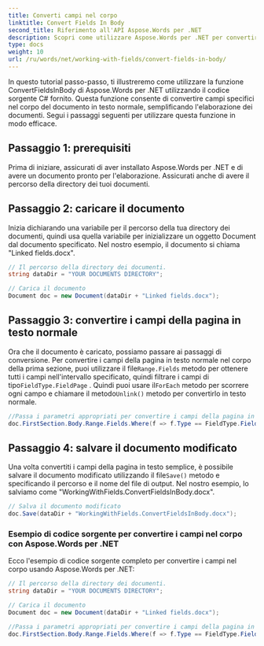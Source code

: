 ```yaml
---
title: Converti campi nel corpo
linktitle: Convert Fields In Body
second_title: Riferimento all'API Aspose.Words per .NET
description: Scopri come utilizzare Aspose.Words per .NET per convertire i campi della pagina in testo nel corpo di un documento di Word.
type: docs
weight: 10
url: /ru/words/net/working-with-fields/convert-fields-in-body/
---
```


In questo tutorial passo-passo, ti illustreremo come utilizzare la funzione ConvertFieldsInBody di Aspose.Words per .NET utilizzando il codice sorgente C# fornito. Questa funzione consente di convertire campi specifici nel corpo del documento in testo normale, semplificando l'elaborazione dei documenti. Segui i passaggi seguenti per utilizzare questa funzione in modo efficace.

## Passaggio 1: prerequisiti

Prima di iniziare, assicurati di aver installato Aspose.Words per .NET e di avere un documento pronto per l'elaborazione. Assicurati anche di avere il percorso della directory dei tuoi documenti.

## Passaggio 2: caricare il documento

Inizia dichiarando una variabile per il percorso della tua directory dei documenti, quindi usa quella variabile per inizializzare un oggetto Document dal documento specificato. Nel nostro esempio, il documento si chiama "Linked fields.docx".

```csharp
// Il percorso della directory dei documenti.
string dataDir = "YOUR DOCUMENTS DIRECTORY";

// Carica il documento
Document doc = new Document(dataDir + "Linked fields.docx");
```

## Passaggio 3: convertire i campi della pagina in testo normale

 Ora che il documento è caricato, possiamo passare ai passaggi di conversione. Per convertire i campi della pagina in testo normale nel corpo della prima sezione, puoi utilizzare il file`Range.Fields` metodo per ottenere tutti i campi nell'intervallo specificato, quindi filtrare i campi di tipo`FieldType.FieldPage` . Quindi puoi usare il`ForEach` metodo per scorrere ogni campo e chiamare il metodo`Unlink()` metodo per convertirlo in testo normale.

```csharp
//Passa i parametri appropriati per convertire i campi della pagina in testo normale nel corpo della prima sezione.
doc.FirstSection.Body.Range.Fields.Where(f => f.Type == FieldType.FieldPage).ToList().ForEach(f => f.Unlink());
```

## Passaggio 4: salvare il documento modificato

 Una volta convertiti i campi della pagina in testo semplice, è possibile salvare il documento modificato utilizzando il file`Save()` metodo e specificando il percorso e il nome del file di output. Nel nostro esempio, lo salviamo come "WorkingWithFields.ConvertFieldsInBody.docx".

```csharp
// Salva il documento modificato
doc.Save(dataDir + "WorkingWithFields.ConvertFieldsInBody.docx");
```

### Esempio di codice sorgente per convertire i campi nel corpo con Aspose.Words per .NET

Ecco l'esempio di codice sorgente completo per convertire i campi nel corpo usando Aspose.Words per .NET:

```csharp
// Il percorso della directory dei documenti.
string dataDir = "YOUR DOCUMENTS DIRECTORY";

// Carica il documento
Document doc = new Document(dataDir + "Linked fields.docx");

//Passa i parametri appropriati per convertire i campi della pagina in testo normale nel corpo della prima sezione.
doc.FirstSection.Body.Range.Fields.Where(f => f.Type == FieldType.FieldPage).ToList().ForEach(f => f.A
